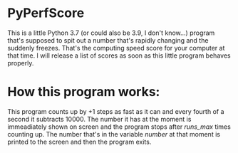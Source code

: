 # PyPerfScore
This is a little Python 3.7 (or could also be 3.9, I don't know...) program that's supposed to spit out a number that's rapidly changing and the suddenly freezes. That's the computing speed score for your computer at that time. I will release a list of scores as soon as this little program behaves properly. 

# How this program works: 
This program counts up by +1 steps as fast as it can and every fourth of a second it subtracts 10000. The number it has at the moment is immeadiately shown on screen and the program stops after *runs_max* times counting up. The number that's in the variable *number* at that moment is printed to the screen and then the program exits. 

